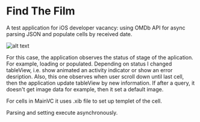 # Find The Film
A test application for iOS developer vacancy: using OMDb API for async parsing JSON and populate cells by received date.

![alt text]()

For this case, the application observes the status of stage of the aplication. For example, loading or populated. 
Depending on status I changed tableView, i.e. show animated an activity indicator or show an error desription. Also, this one
observes when user scroll down until last cell, then the application update tableView by new information. If after a query, it doesn't get image data
for example, then it set a default image.

For cells in MainVC it uses .xib file to set up templet of the cell.

Parsing and setting execute asynchronously.
